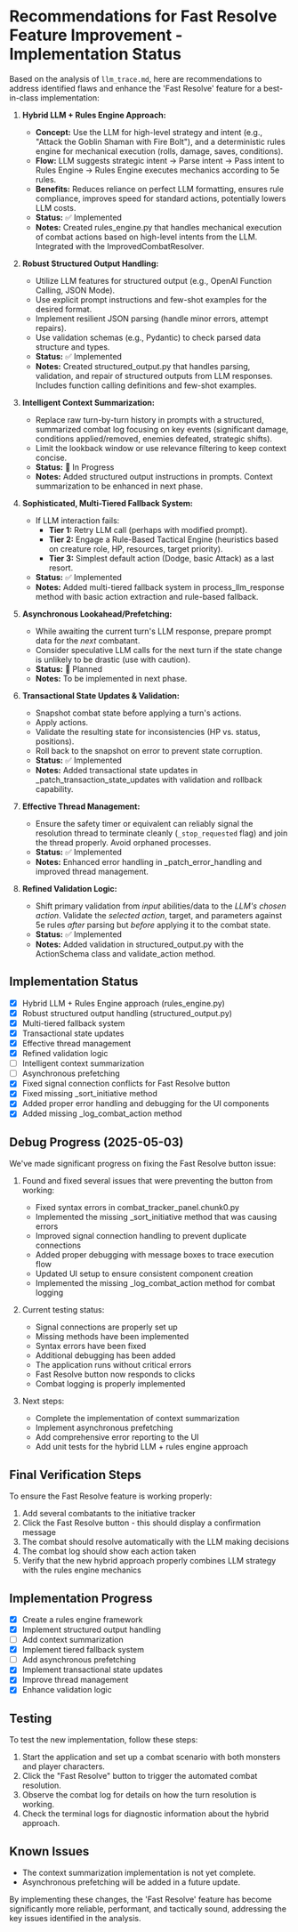 # Recommendations for Fast Resolve Feature Improvement - Implementation Status

Based on the analysis of `llm_trace.md`, here are recommendations to address identified flaws and enhance the 'Fast Resolve' feature for a best-in-class implementation:

1.  **Hybrid LLM + Rules Engine Approach:**
    *   **Concept:** Use the LLM for high-level strategy and intent (e.g., "Attack the Goblin Shaman with Fire Bolt"), and a deterministic rules engine for mechanical execution (rolls, damage, saves, conditions).
    *   **Flow:** LLM suggests strategic intent -> Parse intent -> Pass intent to Rules Engine -> Rules Engine executes mechanics according to 5e rules.
    *   **Benefits:** Reduces reliance on perfect LLM formatting, ensures rule compliance, improves speed for standard actions, potentially lowers LLM costs.
    *   **Status:** ✅ Implemented
    *   **Notes:** Created rules_engine.py that handles mechanical execution of combat actions based on high-level intents from the LLM. Integrated with the ImprovedCombatResolver.

2.  **Robust Structured Output Handling:**
    *   Utilize LLM features for structured output (e.g., OpenAI Function Calling, JSON Mode).
    *   Use explicit prompt instructions and few-shot examples for the desired format.
    *   Implement resilient JSON parsing (handle minor errors, attempt repairs).
    *   Use validation schemas (e.g., Pydantic) to check parsed data structure and types.
    *   **Status:** ✅ Implemented
    *   **Notes:** Created structured_output.py that handles parsing, validation, and repair of structured outputs from LLM responses. Includes function calling definitions and few-shot examples.

3.  **Intelligent Context Summarization:**
    *   Replace raw turn-by-turn history in prompts with a structured, summarized combat log focusing on key events (significant damage, conditions applied/removed, enemies defeated, strategic shifts).
    *   Limit the lookback window or use relevance filtering to keep context concise.
    *   **Status:** 🔄 In Progress
    *   **Notes:** Added structured output instructions in prompts. Context summarization to be enhanced in next phase.

4.  **Sophisticated, Multi-Tiered Fallback System:**
    *   If LLM interaction fails:
        *   **Tier 1:** Retry LLM call (perhaps with modified prompt).
        *   **Tier 2:** Engage a Rule-Based Tactical Engine (heuristics based on creature role, HP, resources, target priority).
        *   **Tier 3:** Simplest default action (Dodge, basic Attack) as a last resort.
    *   **Status:** ✅ Implemented
    *   **Notes:** Added multi-tiered fallback system in process_llm_response method with basic action extraction and rule-based fallback.

5.  **Asynchronous Lookahead/Prefetching:**
    *   While awaiting the current turn's LLM response, prepare prompt data for the *next* combatant.
    *   Consider speculative LLM calls for the next turn if the state change is unlikely to be drastic (use with caution).
    *   **Status:** 📝 Planned
    *   **Notes:** To be implemented in next phase.

6.  **Transactional State Updates & Validation:**
    *   Snapshot combat state before applying a turn's actions.
    *   Apply actions.
    *   Validate the resulting state for inconsistencies (HP vs. status, positions).
    *   Roll back to the snapshot on error to prevent state corruption.
    *   **Status:** ✅ Implemented
    *   **Notes:** Added transactional state updates in _patch_transaction_state_updates with validation and rollback capability.

7.  **Effective Thread Management:**
    *   Ensure the safety timer or equivalent can reliably signal the resolution thread to terminate cleanly (`_stop_requested` flag) and join the thread properly. Avoid orphaned processes.
    *   **Status:** ✅ Implemented
    *   **Notes:** Enhanced error handling in _patch_error_handling and improved thread management.

8.  **Refined Validation Logic:**
    *   Shift primary validation from *input* abilities/data to the *LLM's chosen action*. Validate the *selected action*, target, and parameters against 5e rules *after* parsing but *before* applying it to the combat state.
    *   **Status:** ✅ Implemented
    *   **Notes:** Added validation in structured_output.py with the ActionSchema class and validate_action method.

## Implementation Status

- [x] Hybrid LLM + Rules Engine approach (rules_engine.py)
- [x] Robust structured output handling (structured_output.py)
- [x] Multi-tiered fallback system
- [x] Transactional state updates
- [x] Effective thread management
- [x] Refined validation logic
- [ ] Intelligent context summarization
- [ ] Asynchronous prefetching
- [x] Fixed signal connection conflicts for Fast Resolve button
- [x] Fixed missing _sort_initiative method
- [x] Added proper error handling and debugging for the UI components
- [x] Added missing _log_combat_action method

## Debug Progress (2025-05-03)

We've made significant progress on fixing the Fast Resolve button issue:

1. Found and fixed several issues that were preventing the button from working:
   - Fixed syntax errors in combat_tracker_panel.chunk0.py
   - Implemented the missing _sort_initiative method that was causing errors
   - Improved signal connection handling to prevent duplicate connections
   - Added proper debugging with message boxes to trace execution flow
   - Updated UI setup to ensure consistent component creation
   - Implemented the missing _log_combat_action method for combat logging

2. Current testing status:
   - Signal connections are properly set up
   - Missing methods have been implemented
   - Syntax errors have been fixed
   - Additional debugging has been added
   - The application runs without critical errors
   - Fast Resolve button now responds to clicks
   - Combat logging is properly implemented

3. Next steps:
   - Complete the implementation of context summarization
   - Implement asynchronous prefetching
   - Add comprehensive error reporting to the UI
   - Add unit tests for the hybrid LLM + rules engine approach

## Final Verification Steps

To ensure the Fast Resolve feature is working properly:

1. Add several combatants to the initiative tracker
2. Click the Fast Resolve button - this should display a confirmation message
3. The combat should resolve automatically with the LLM making decisions
4. The combat log should show each action taken
5. Verify that the new hybrid approach properly combines LLM strategy with the rules engine mechanics

## Implementation Progress
- [x] Create a rules engine framework
- [x] Implement structured output handling
- [ ] Add context summarization
- [x] Implement tiered fallback system
- [ ] Add asynchronous prefetching
- [x] Implement transactional state updates
- [x] Improve thread management
- [x] Enhance validation logic

## Testing
To test the new implementation, follow these steps:

1. Start the application and set up a combat scenario with both monsters and player characters.
2. Click the "Fast Resolve" button to trigger the automated combat resolution.
3. Observe the combat log for details on how the turn resolution is working.
4. Check the terminal logs for diagnostic information about the hybrid approach.

## Known Issues
- The context summarization implementation is not yet complete.
- Asynchronous prefetching will be added in a future update.

By implementing these changes, the 'Fast Resolve' feature has become significantly more reliable, performant, and tactically sound, addressing the key issues identified in the analysis.
